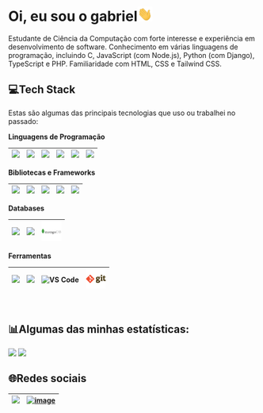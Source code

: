<h1>Oi, eu sou o gabriel<img  src="https://raw.githubusercontent.com/ABSphreak/ABSphreak/master/gifs/Hi.gif" width="30px"></h1>

Estudante de Ciência da Computação com forte interesse e experiência em desenvolvimento de software. Conhecimento em várias linguagens de programação, incluindo C, JavaScript (com Node.js), Python (com Django), TypeScript e PHP. Familiaridade com HTML, CSS e Tailwind CSS.

## 💻Tech Stack
Estas são algumas das principais tecnologias que uso ou trabalhei no passado:

**Linguagens de Programação**

<img  width="40px" src="https://cdn.jsdelivr.net/gh/devicons/devicon@latest/icons/javascript/javascript-original.svg" />|<img  width="40px" src="https://cdn.jsdelivr.net/gh/devicons/devicon@latest/icons/typescript/typescript-original.svg" />|<img  width="40px" src="https://cdn.jsdelivr.net/gh/devicons/devicon@latest/icons/python/python-original.svg" />|<img  width="40px" src="https://cdn.jsdelivr.net/gh/devicons/devicon@latest/icons/php/php-original.svg" />|<img  width="40px" src="https://cdn.jsdelivr.net/gh/devicons/devicon@latest/icons/c/c-original.svg" />|<img  width="40px" src="https://cdn.jsdelivr.net/gh/devicons/devicon@latest/icons/julia/julia-original-wordmark.svg" />
|--|--|--|--|--|--|
          
**Bibliotecas e Frameworks**

<img width="40px" src="https://cdn.jsdelivr.net/gh/devicons/devicon@latest/icons/express/express-original-wordmark.svg" />|<img  width="40px" src="https://cdn.jsdelivr.net/gh/devicons/devicon@latest/icons/django/django-plain-wordmark.svg" />|<img width="40px" src="https://cdn.jsdelivr.net/gh/devicons/devicon@latest/icons/socketio/socketio-original-wordmark.svg" />|<img width="40px" src="https://cdn.jsdelivr.net/gh/devicons/devicon@latest/icons/tailwindcss/tailwindcss-original.svg" />|<img width="40px" src="https://cdn.jsdelivr.net/gh/devicons/devicon@latest/icons/bootstrap/bootstrap-original.svg" />
|--|--|--|--|--|

**Databases**

<img  width="40px" src="https://cdn.jsdelivr.net/gh/devicons/devicon@latest/icons/mysql/mysql-original-wordmark.svg" />|<img  width="40px" src="https://cdn.jsdelivr.net/gh/devicons/devicon@latest/icons/postgresql/postgresql-original-wordmark.svg" />|<img  width="40px" title="MongoDB" alt="MongoDB" width="40px" src="https://raw.githubusercontent.com/github/explore/master/topics/mongodb/mongodb.png">   
|--|--|--|

**Ferramentas** 

<img width="40px" src="https://cdn.jsdelivr.net/gh/devicons/devicon@latest/icons/nodejs/nodejs-original-wordmark.svg"> |<img width="40px" src="https://cdn.jsdelivr.net/gh/devicons/devicon@latest/icons/apache/apache-original.svg" />|<img width="40px" title="VS Code" alt="VS Code" width="40px" src="https://img.icons8.com/fluent/48/000000/visual-studio-code-2019.png">|<img  width="40px" title="git" alt="git" src="https://raw.githubusercontent.com/github/explore/master/topics/git/git.png">
|--|--|--|--| 

<br>

## 📊Algumas das minhas estatísticas:

![](https://github-readme-stats.vercel.app/api?username=gabrielbdsm&theme=dark&hide_border=true&include_all_commits=false&count_private=true)
![](https://github-readme-stats.vercel.app/api/top-langs/?username=gabrielbdsm&theme=dark&hide_border=true&include_all_commits=false&count_private=true&layout=compact)

## 🌐Redes sociais

<a href="www.linkedin.com/in/gabrielmartiliano"><img src="https://cdn2.iconfinder.com/data/icons/social-media-2285/512/1_Linkedin_unofficial_colored_svg-128.png" width="40"></a>|<a href="mailto:gabrielmartiliano2@gmail.com">![image](https://github.com/gabrielbdsm/gabrielbdsm/assets/68433874/129e25f4-34c0-48d1-89fc-e898007080c8)</a>
|--|--|
